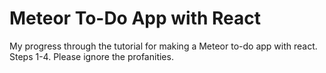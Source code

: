 # Meteor To-Do App with React 
My progress through the tutorial for making a Meteor to-do app with react. Steps 1-4. Please ignore the profanities.
